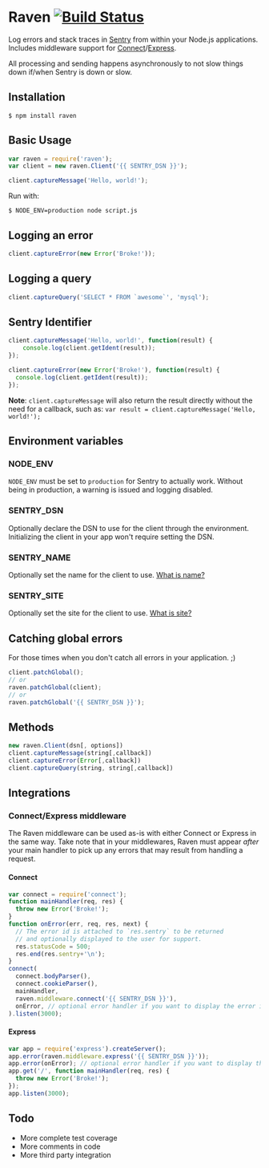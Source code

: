 # Raven [![Build Status](https://secure.travis-ci.org/mattrobenolt/raven-node.png?branch=master)](http://travis-ci.org/mattrobenolt/raven-node)
Log errors and stack traces in [Sentry](http://getsentry.com/) from within your Node.js applications. Includes middleware support for [Connect](http://www.senchalabs.org/connect/)/[Express](http://expressjs.com/).

All processing and sending happens asynchronously to not slow things down if/when Sentry is down or slow.

## Installation
```
$ npm install raven
```

## Basic Usage
```javascript
var raven = require('raven');
var client = new raven.Client('{{ SENTRY_DSN }}');

client.captureMessage('Hello, world!');
```

Run with:
```
$ NODE_ENV=production node script.js
```

## Logging an error
```javascript
client.captureError(new Error('Broke!'));
```

## Logging a query
```javascript
client.captureQuery('SELECT * FROM `awesome`', 'mysql');
```

## Sentry Identifier
```javascript
client.captureMessage('Hello, world!', function(result) {
    console.log(client.getIdent(result));
});
```

```javascript
client.captureError(new Error('Broke!'), function(result) {
  console.log(client.getIdent(result));
});
```

__Note__: `client.captureMessage` will also return the result directly without the need for a callback, such as: `var result = client.captureMessage('Hello, world!');`

## Environment variables
### NODE_ENV
`NODE_ENV` must be set to `production` for Sentry to actually work. Without being in production, a warning is issued and logging disabled.

### SENTRY_DSN
Optionally declare the DSN to use for the client through the environment. Initializing the client in your app won't require setting the DSN.

### SENTRY_NAME
Optionally set the name for the client to use. [What is name?](http://raven.readthedocs.org/en/latest/config/index.html#name)

### SENTRY_SITE
Optionally set the site for the client to use. [What is site?](http://raven.readthedocs.org/en/latest/config/index.html#site)

## Catching global errors
For those times when you don't catch all errors in your application. ;)

```javascript
client.patchGlobal();
// or
raven.patchGlobal(client);
// or
raven.patchGlobal('{{ SENTRY_DSN }}');
```

## Methods
```javascript
new raven.Client(dsn[, options])
client.captureMessage(string[,callback])
client.captureError(Error[,callback])
client.captureQuery(string, string[,callback])
```

## Integrations
### Connect/Express middleware
The Raven middleware can be used as-is with either Connect or Express in the same way. Take note that in your middlewares, Raven must appear _after_ your main handler to pick up any errors that may result from handling a request.

#### Connect
```javascript
var connect = require('connect');
function mainHandler(req, res) {
  throw new Error('Broke!');
}
function onError(err, req, res, next) {
  // The error id is attached to `res.sentry` to be returned
  // and optionally displayed to the user for support.
  res.statusCode = 500;
  res.end(res.sentry+'\n');
}
connect(
  connect.bodyParser(),
  connect.cookieParser(),
  mainHandler,
  raven.middleware.connect('{{ SENTRY_DSN }}'),
  onError, // optional error handler if you want to display the error id to a user
).listen(3000);
```

#### Express
```javascript
var app = require('express').createServer();
app.error(raven.middleware.express('{{ SENTRY_DSN }}'));
app.error(onError); // optional error handler if you want to display the error id to a user
app.get('/', function mainHandler(req, res) {
  throw new Error('Broke!');
});
app.listen(3000);
```

## Todo
 * More complete test coverage
 * More comments in code
 * More third party integration
